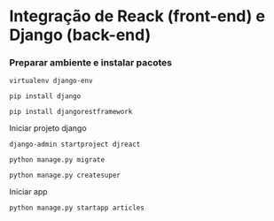 # Integração de Reack (front-end) e Django (back-end)

### Preparar ambiente e instalar pacotes
```  
virtualenv django-env

pip install django

pip install djangorestframework
```

Iniciar projeto django
```
django-admin startproject djreact

python manage.py migrate

python manage.py createsuper
```

Iniciar app
```
python manage.py startapp articles

```